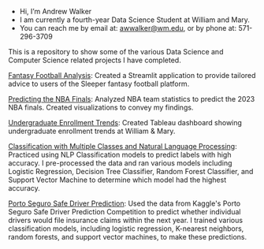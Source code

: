 - Hi, I’m Andrew Walker
- I am currently a fourth-year Data Science Student at William and Mary.
- You can reach me by email at: awwalker@wm.edu, or by phone at: 571-296-3709

This is a repository to show some of the various Data Science and Computer Science related projects I have completed.

<a href="https://github.com/awwalker2002/FantasyFootballAnalysis/tree/main" target="_blank">Fantasy Football Analysis</a>: Created a Streamlit application to provide tailored advice to users of the Sleeper fantasy football platform.

<a href="https://awwalker2002.github.io/" target="_blank">Predicting the NBA Finals</a>: Analyzed NBA team statistics to predict the 2023 NBA finals. Created visualizations to convey my findings.

<a href="https://public.tableau.com/app/profile/andrew.walker4268/viz/UndergraduateEnrollmentTrends_16820989008550/UndergraduateEnrollmentTrends" target="_blank">Undergraduate Enrollment Trends</a>: Created Tableau dashboard showing undergraduate enrollment trends at William & Mary.

[Classification with Multiple Classes and Natural Language Processing](https://github.com/awwalker2002/awwalker2002/blob/b4a86f64bfba6a393683276e65fefa0764f69d78/Classification%20with%20Multiple%20Classes%20and%20Natural%20Language%20Processing.ipynb): Practiced using NLP Classification models to predict labels with high accuracy. I pre-processed the data and ran various models including Logistic Regression, Decision Tree Classifier, Random Forest Classifier, and Support Vector Machine to determine which model had the highest accuracy.

[Porto Seguro Safe Driver Prediction](https://github.com/awwalker2002/awwalker2002/blob/fd1d679494900348aec79a5969972095bbeeacd8/Porto%20Seguro%20Safe%20Driver%20Prediction.ipynb): Used the data from Kaggle's Porto Seguro Safe Driver Prediction Competition to predict whether individual drivers would file insurance claims within the next year. I trained  various classification models, including logistic regression, K-nearest neighbors, random forests, and support vector machines, to make these predictions.
<!---
awwalker2002/awwalker2002 is a ✨ special ✨ repository because its `README.md` (this file) appears on your GitHub profile.
You can click the Preview link to take a look at your changes.
--->

